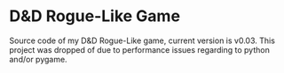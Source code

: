 # D&D Rogue-Like Game

Source code of my D&D Rogue-Like game, current version is v0.03. This project was dropped of due to performance issues regarding to python and/or pygame.
